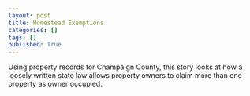 ```yaml
---
layout: post
title: Homestead Exemptions
categories: []
tags: []
published: True
---
```

Using property records for Champaign County, this story looks at how a loosely written state law allows property owners to claim more than one property as owner occupied. 

